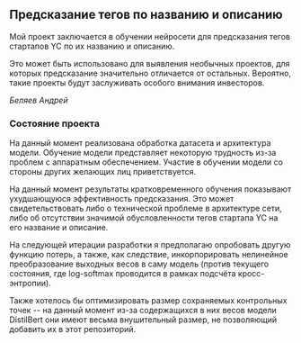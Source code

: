 ## Предсказание тегов по названию и описанию

Мой проект заключается в обучении нейросети для предсказания тегов стартапов
YC по их названию и описанию.

Это может быть использовано для выявления необычных проектов, для которых
предсказание значительно отличается от остальных. Вероятно, такие проекты
будут заслуживать особого внимания инвесторов.

_Беляев Андрей_

### Состояние проекта

На данный момент реализована обработка датасета и архитектура модели. Обучение
модели представляет некоторую трудность из-за проблем с аппаратным обеспечением.
Участие в обучении модели со стороны других желающих лиц приветствуется.

На данный момент результаты кратковременного обучения показывают ухудшающуюся
эффективность предсказания. Это может свидетельствовать либо о технической
проблеме в архитектуре сети, либо об отсутствии значимой обусловленности
тегов стартапа YC на его название и описание.

На следующей итерации разработки я предполагаю опробовать другую функцию потерь,
а также, как следствие, инкорпорировать нелинейное преобразование выходных
весов в саму модель (против текущего состояния, где log-softmax проводится в
рамках подсчёта кросс-энтропии).

Также хотелось бы оптимизировать размер сохраняемых контрольных точек -- на
данный момент из-за содержащихся в них весов модели DistilBert они имеют
весьма внушительный размер, не позволяющий добавить их в этот репозиторий.
